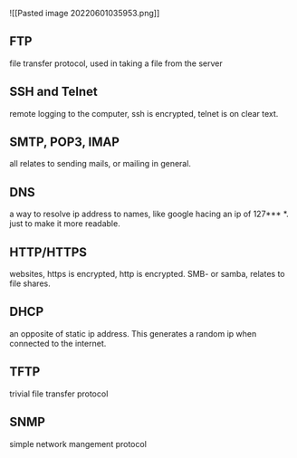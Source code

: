 
![[Pasted image 20220601035953.png]]


## FTP 
file transfer protocol, used in taking a file from the server

## SSH and Telnet 
remote logging to the computer, ssh is encrypted, telnet is on clear text.

## SMTP, POP3, IMAP 
all relates to sending mails, or mailing in general.

## DNS 
a way to resolve ip address to names, like google hacing an ip of 127***
*. just to make it more readable.

## HTTP/HTTPS 
websites, https is encrypted, http is encrypted. 
SMB- or samba, relates to file shares. 


## DHCP
an opposite of static ip address. This generates a random ip when connected to the internet. 

## TFTP 
trivial file transfer protocol

## SNMP
simple network mangement protocol


 





